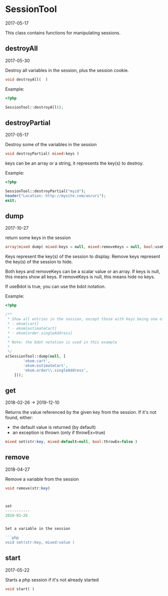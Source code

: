 SessionTool
=====================
2017-05-17



This class contains functions for manipulating sessions.





destroyAll
-----------
2017-05-30

Destroy all variables in the session, plus the session cookie.


```php
void destroyAll(  )
```




Example:

```php
<?php

SessionTool::destroyAll();

```


destroyPartial
-----------
2017-05-17

Destroy some of the variables in the session


```php
void destroyPartial( mixed:keys )
```

keys can be an array or a string, it represents the key(s) to destroy.




Example:

```php
<?php

SessionTool::destroyPartial("myid");
header("Location: http://mysite.com/an/uri");
exit;

```




dump
-----------
2017-10-27

return some keys in the session


```php
array|mixed dump( mixed:keys = null, mixed:removeKeys = null, bool:useBdot = true )
```

Keys represent the key(s) of the session to display.
Remove keys represent the key(s) of the session to hide.

Both keys and removeKeys can be a scalar value or an array.
If keys is null, this means show all keys.
If removeKeys is null, this means hide no keys.

If useBdot is true, you can use the bdot notation.






Example:

```php
<?php

/**
 * Show all entries in the session, except those with keys being one of:
 * - ekom[cart]
 * - ekom[estimateCart]
 * - ekom[order.singleAddress]
 * 
 * Note: the bdot notation is used in this example
 * 
 */
a(SessionTool::dump(null, [
        'ekom.cart',
        'ekom.estimateCart',
        'ekom.order\\.singleAddress',
    ]));

```



get
-----------
2018-02-26 -> 2019-12-10


Returns the value referenced by the given key from the session.
If it's not found, either:
- the default value is returned (by default)
- an exception is thrown (only if throwEx=true)


```php
mixed set(str:key, mixed:default=null, bool:throwEx=false )
```





remove
-----------
2018-04-27


Remove a variable from the session

```php
void remove(str:key)



set
-----------
2018-02-26


Set a variable in the session

```php
void set(str:key, mixed:value )
```



start
-----------
2017-05-22


Starts a php session if it's not already started

```php
void start( )
```
